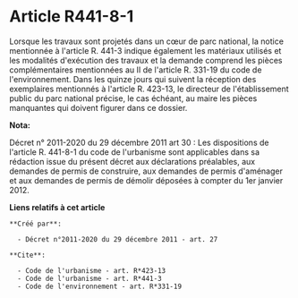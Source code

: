 # Article R441-8-1

Lorsque les travaux sont projetés dans un cœur de parc national, la notice mentionnée à l'article R. 441-3 indique également
les matériaux utilisés et les modalités d'exécution des travaux et la demande comprend les pièces complémentaires mentionnées
au II de l'article R. 331-19 du code de l'environnement. Dans les quinze jours qui suivent la réception des exemplaires
mentionnés à l'article R. 423-13, le directeur de l'établissement public du parc national précise, le cas échéant, au maire
les pièces manquantes qui doivent figurer dans ce dossier.

**Nota:**

Décret n° 2011-2020 du 29 décembre 2011 art 30 : Les dispositions de l'article R. 441-8-1 du code de l'urbanisme sont
applicables dans sa rédaction issue du présent décret aux déclarations préalables, aux demandes de permis de construire, aux
demandes de permis d'aménager et aux demandes de permis de démolir déposées à compter du 1er janvier 2012.

**Liens relatifs à cet article**

	**Créé par**:

	  - Décret n°2011-2020 du 29 décembre 2011 - art. 27

	**Cite**:

	  - Code de l'urbanisme - art. R*423-13
	  - Code de l'urbanisme - art. R*441-3
	  - Code de l'environnement - art. R*331-19
